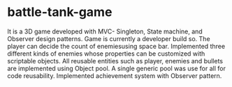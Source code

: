 # battle-tank-game
 It is a 3D game developed with MVC- Singleton, State machine, and Observer design patterns.  Game is currently a developer build so. The player can decide the count of enemiesusing space bar. Implemented three different kinds of enemies whose properties can be customized with scriptable objects. All reusable entities such as player, enemies and bullets are implemented using Object pool. A single generic pool was use for all for code reusability. Implemented achievement system with Observer pattern.
